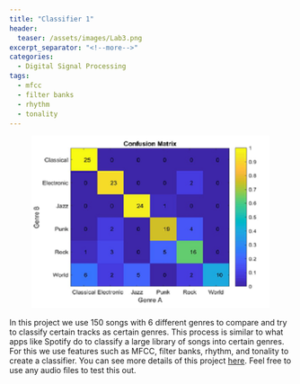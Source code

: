 ```yaml
---
title: "Classifier 1"
header:
  teaser: /assets/images/Lab3.png
excerpt_separator: "<!--more-->"
categories:
  - Digital Signal Processing
tags:
  - mfcc
  - filter banks
  - rhythm
  - tonality
---
```


<figure>
	<a href="/assets/images/Lab3.png"><img src="/assets/images/Lab3.png"></a>
</figure>

In this project we use 150 songs with 6 different genres to compare and try to classify certain tracks as certain genres. This process is similar to what apps like Spotify do to classify a large library of songs into certain genres. For this we use features such as MFCC, filter banks, rhythm, and tonality to create a classifier. You can see more details of this project <a href="http://boulderpogoraids.tk/Tao_Jesse_Lab3">here</a>. Feel free to use any audio files to test this out. 
